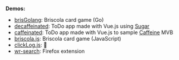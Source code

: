 **Demos:** 
<!--
[briscola.js](https://calogxro.github.io/demo/briscola.js/index.html), 
[clicklog](https://clicklogjs.web.app/), 
[wr-search](https://addons.mozilla.org/en-US/firefox/addon/wordreference-dictionary/),
[brisGolang](http://3.72.37.48:8080/),
[caffeinated](http://3.72.37.48:8001/),
[decaffeinated](https://labofducks.web.app/decaffeinated/)
-->
- [brisGolang](http://3.72.37.48:8080/): Briscola card game (Go)
- [decaffeinated](https://labofducks.web.app/decaffeinated/): ToDo app made with Vue.js using [Sugar](https://github.com/calogxro/sugar)
- [caffeinated](http://3.72.37.48:8001/): ToDo app made with Vue.js to sample [Caffeine](https://github.com/rehacktive/caffeine) MVB
- [briscola.js](https://calogxro.github.io/demo/briscola.js/index.html): Briscola card game (JavaScript)
- [clickLog.js](https://clicklogjs.web.app/): 🤔
- [wr-search](https://addons.mozilla.org/en-US/firefox/addon/wordreference-dictionary/): Firefox extension

<!--
**Other links:** 
[side-projects](https://gist.github.com/calogxro/ad612c52d2a84cc8479ff0e8ff4de242)
-->

<!--
### Hi there 👋

I'm a Software Engineer and Backend Developer with:

- 5+ years of experience in back-end development using PHP & MySQL
- 2+ years of experience in JS/Node.js programming
- a prior experience with Java
- a bachelor’s degree in Computer Science

Learn more about me on my [resume](https://drive.google.com/file/d/19yVcf2oG2yRAtPejWLeKDvJbr8n0_FpC/view).

You can also find me on [LinkedIn](https://www.linkedin.com/in/calogeromiraglia/).
-->
<!--
### Demos

- [briscola.js](https://calogxro.github.io/demo/briscola.js/index.html): Briscola card game (JavaScript)
- [clickLog.js](https://clicklogjs.web.app/): 🤔
- [wrSearch](https://addons.mozilla.org/en-US/firefox/addon/wordreference-dictionary/): Firefox extension
-->
<!--
- *brisGolang*: Briscola card game (Go) - WIP
- *Caffeinated*: ToDo app made with Vue.js to sample [Caffeine](https://github.com/rehacktive/caffeine) MVB (Minimum Viable Backend)
-->

<!--
**calogxro/calogxro** is a ✨ _special_ ✨ repository because its `README.md` (this file) appears on your GitHub profile.

Here are some ideas to get you started:

- 🔭 I’m currently working on ...
- 🌱 I’m currently learning ...
- 👯 I’m looking to collaborate on ...
- 🤔 I’m looking for help with ...
- 💬 Ask me about ...
- 📫 How to reach me: ...
- 😄 Pronouns: ...
- ⚡ Fun fact: ...
-->
